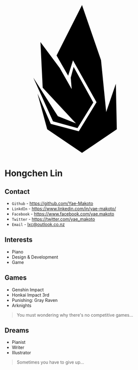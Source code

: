 <div class="head">
<svg xmlns="http://www.w3.org/2000/svg" viewBox="-20 10 480 480">
    <path
        d="M 130 382.8 L 206 403.92 L 255 324.72 L 194 214.72 L 185 248.16 L 188 283.36 L 151 218.24 L 91 138.16 L 98 278.96 L 201 388.96 L 145 366.96 L 69 248.16 M 82 297.44 L 112 407.44 L 220 480.24 L 328 407.44 L 325 267 L 295 354 L 279 194 L 220 23.76 L 141 179.52 L 177 242 L 192 194.48 L 265 323.84 L 210 413.6 L 123 390.72" />
</svg>
</div>

# Hongchen Lin

## Contact

- `Github` - https://github.com/Yae-Makoto
- `LinkdIn` - https://www.linkedin.com/in/yae-makoto/
- `Facebook` - https://www.facebook.com/yae.makoto
- `Twitter` - https://twitter.com/yae_makoto
- `Email` - lxc@outlook.co.nz

## Interests

- Piano
- Design & Development
- Game

## Games

- Genshin Impact
- Honkai Impact 3rd
- Punishing: Gray Raven
- Arknights

> You must wondering why there's no competitive games...

## Dreams

- Pianist
- Writer
- Illustrator

> Sometimes you have to give up...
